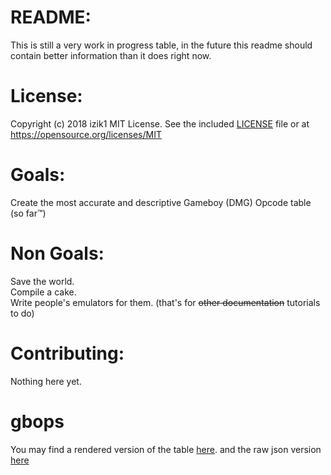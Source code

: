 # README:
This is still a very work in progress table, in the future this readme should contain better information than it does right now.

# License:
Copyright (c) 2018 izik1 MIT License. See the included [LICENSE](LICENSE) file or at <https://opensource.org/licenses/MIT>


# Goals:
Create the most accurate and descriptive Gameboy (DMG) Opcode table (so far™)

# Non Goals:
Save the world.  
Compile a cake.  
Write people's emulators for them. (that's for ~~other documentation~~ tutorials to do)

# Contributing:

Nothing here yet.

# gbops
You may find a rendered version of the table [here](table/table.html). and the raw json version [here](table/dmgops.json)
